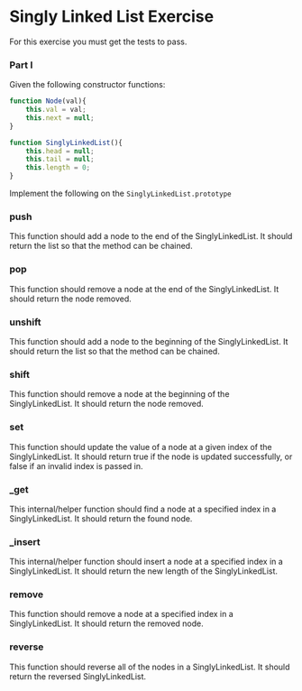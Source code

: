 # Singly Linked List Exercise

For this exercise you must get the tests to pass.

### Part I 

Given the following constructor functions:

```js
function Node(val){
    this.val = val;
    this.next = null;
}

function SinglyLinkedList(){
    this.head = null;
    this.tail = null;
    this.length = 0;
}
```

Implement the following on the `SinglyLinkedList.prototype`

### push

This function should add a node to the end of the SinglyLinkedList. It should return the list so that the method can be chained.

### pop

This function should remove a node at the end of the SinglyLinkedList. It should return the node removed.

### unshift

This function should add a node to the beginning of the SinglyLinkedList. It should return the list so that the method can be chained.

### shift

This function should remove a node at the beginning of the SinglyLinkedList. It should return the node removed.

### set

This function should update the value of a node at a given index of the SinglyLinkedList. It should return true if the node is updated successfully, or false if an invalid index is passed in.

### _get

This internal/helper function should find a node at a specified index in a SinglyLinkedList. It should return the found node.

### _insert

This internal/helper function should insert a node at a specified index in a SinglyLinkedList. It should return the new length of the SinglyLinkedList.

### remove

This function should remove a node at a specified index in a SinglyLinkedList. It should return the removed node.

### reverse

This function should reverse all of the nodes in a SinglyLinkedList. It should return the reversed SinglyLinkedList.